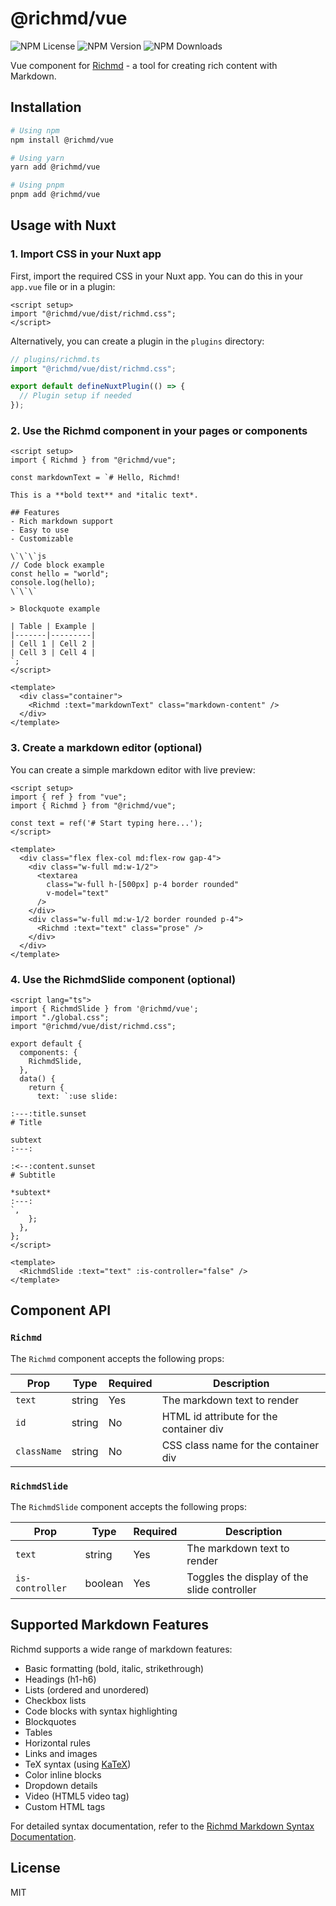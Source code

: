 # @richmd/vue

![NPM License](https://img.shields.io/npm/l/%40richmd%2Fvue)
![NPM Version](https://img.shields.io/npm/v/%40richmd%2Fvue)
![NPM Downloads](https://img.shields.io/npm/dw/%40richmd%2Fvue)

Vue component for [Richmd](https://github.com/richmd/core) - a tool for creating rich content with Markdown.

## Installation

```bash
# Using npm
npm install @richmd/vue

# Using yarn
yarn add @richmd/vue

# Using pnpm
pnpm add @richmd/vue
```

## Usage with Nuxt

### 1. Import CSS in your Nuxt app

First, import the required CSS in your Nuxt app. You can do this in your `app.vue` file or in a plugin:

```vue
<script setup>
import "@richmd/vue/dist/richmd.css";
</script>
```

Alternatively, you can create a plugin in the `plugins` directory:

```ts
// plugins/richmd.ts
import "@richmd/vue/dist/richmd.css";

export default defineNuxtPlugin(() => {
  // Plugin setup if needed
});
```

### 2. Use the Richmd component in your pages or components

```vue
<script setup>
import { Richmd } from "@richmd/vue";

const markdownText = `# Hello, Richmd!

This is a **bold text** and *italic text*.

## Features
- Rich markdown support
- Easy to use
- Customizable

\`\`\`js
// Code block example
const hello = "world";
console.log(hello);
\`\`\`

> Blockquote example

| Table | Example |
|-------|---------|
| Cell 1 | Cell 2 |
| Cell 3 | Cell 4 |
`;
</script>

<template>
  <div class="container">
    <Richmd :text="markdownText" class="markdown-content" />
  </div>
</template>
```

### 3. Create a markdown editor (optional)

You can create a simple markdown editor with live preview:

```vue
<script setup>
import { ref } from "vue";
import { Richmd } from "@richmd/vue";

const text = ref('# Start typing here...');
</script>

<template>
  <div class="flex flex-col md:flex-row gap-4">
    <div class="w-full md:w-1/2">
      <textarea 
        class="w-full h-[500px] p-4 border rounded"
        v-model="text"
      />
    </div>
    <div class="w-full md:w-1/2 border rounded p-4">
      <Richmd :text="text" class="prose" />
    </div>
  </div>
</template>
```

### 4. Use the RichmdSlide component (optional)

```vue
<script lang="ts">
import { RichmdSlide } from '@richmd/vue';
import "./global.css";
import "@richmd/vue/dist/richmd.css";

export default {
  components: {
    RichmdSlide,
  },
  data() {
    return {
      text: `:use slide:

:---:title.sunset
# Title

subtext
:---:

:<--:content.sunset
# Subtitle

*subtext*
:---:
`,
    };
  },
};
</script>

<template>
  <RichmdSlide :text="text" :is-controller="false" />
</template>
```

## Component API

### `Richmd`

The `Richmd` component accepts the following props:

| Prop | Type | Required | Description |
|------|------|----------|-------------|
| `text` | string | Yes | The markdown text to render |
| `id` | string | No | HTML id attribute for the container div |
| `className` | string | No | CSS class name for the container div |

### `RichmdSlide`

The `RichmdSlide` component accepts the following props:

| Prop | Type | Required | Description |
|------|------|----------|-------------|
| `text` | string | Yes | The markdown text to render |
| `is-controller` | boolean | Yes | Toggles the display of the slide controller |

## Supported Markdown Features

Richmd supports a wide range of markdown features:

- Basic formatting (bold, italic, strikethrough)
- Headings (h1-h6)
- Lists (ordered and unordered)
- Checkbox lists
- Code blocks with syntax highlighting
- Blockquotes
- Tables
- Horizontal rules
- Links and images
- TeX syntax (using [KaTeX](https://katex.org/))
- Color inline blocks
- Dropdown details
- Video (HTML5 video tag)
- Custom HTML tags

For detailed syntax documentation, refer to the [Richmd Markdown Syntax Documentation](https://github.com/richmd/core/blob/main/docs/md-syntax.md).

## License

MIT
